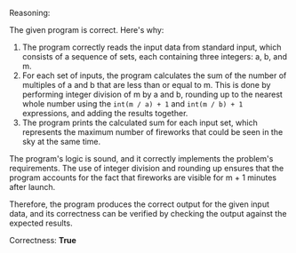 Reasoning:

The given program is correct. Here's why:

1. The program correctly reads the input data from standard input, which consists of a sequence of sets, each containing three integers: a, b, and m.
2. For each set of inputs, the program calculates the sum of the number of multiples of a and b that are less than or equal to m. This is done by performing integer division of m by a and b, rounding up to the nearest whole number using the `int(m / a) + 1` and `int(m / b) + 1` expressions, and adding the results together.
3. The program prints the calculated sum for each input set, which represents the maximum number of fireworks that could be seen in the sky at the same time.

The program's logic is sound, and it correctly implements the problem's requirements. The use of integer division and rounding up ensures that the program accounts for the fact that fireworks are visible for m + 1 minutes after launch.

Therefore, the program produces the correct output for the given input data, and its correctness can be verified by checking the output against the expected results.

Correctness: **True**